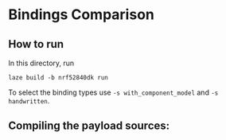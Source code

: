 # Bindings Comparison



## How to run

In this directory, run

    laze build -b nrf52840dk run

To select the binding types use `-s with_component_model` and `-s handwritten`.

## Compiling the payload sources:
